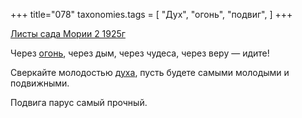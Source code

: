 +++
title="078"
taxonomies.tags = [
 "Дух",
 "огонь",
 "подвиг",
]
+++

[Листы сада Мории 2 1925г](/agni/1925)

Через [огонь](/tags/огонь), через дым, через чудеса, через веру — идите!   

Сверкайте молодостью [духа](/tags/Дух), пусть будете самыми молодыми и подвижными.   

Подвига парус самый прочный.   

